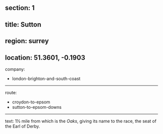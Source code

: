 section: 1
----
title: Sutton
----
region: surrey
----
location: 51.3601, -0.1903
----
company:
- london-brighton-and-south-coast
----
route:
- croydon-to-epsom
- sutton-to-epsom-downs
----
text: 1½ mile from which is the *Oaks*, giving its name to the race, the seat of the Earl of Derby.
